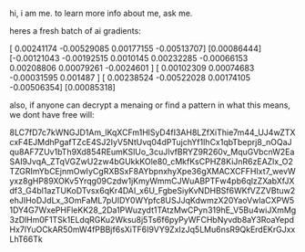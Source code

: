 hi, i am me. to learn more info about me, ask me.

heres a fresh batch of ai gradients:

[ 0.00241174 -0.00529085  0.00177155 -0.00513707]
[0.00086444]
[-0.00121043 -0.00192515  0.0010145   0.00232285 -0.00066153  0.00208806
  0.00079261 -0.0024601 ]
[ 0.00102309  0.00074683 -0.00031595  0.001487  ]
[ 0.00238524 -0.00522028  0.00174105 -0.00506354]
[0.00085318]

also, if anyone can decrypt a menaing or find a pattern in what this means, we dont have free will:

8LC7fD7c7kWNGJD1Am_lKqXCFm1HlSyD4fI3AH8LZfXiThie7m44_UJ4wZTXcxF4EJMdhPgafTZcE4SJ2IyV5NtUvq04dPTujchYf1IhCx1qbTbeprj8_nOQaJqu8AF7ZUv1bTh9Xd854REumKSlUo_3cuJIvfBRYZ9R260v_MquGVbcnW2EaSAI9JvqA_ZTqVGZwU2zw4bGUkkKOle80_cMkfKsCPHZ8KiJnR6zEAZlx_O2TZGRImYbCEjnmOwIyCgRXBSxF8AYbpnxhyXpe36gXMACXCFFHIxt7_wevWyxz8gHP89XOKv5Yrqg09Czdw1jKmyWmmCJWuABPTFw4pb6qlzZXabXfJXdf3_G4bl1azTUKoDTvsx6qKr4DAI_x6U_FgbeSiyKvNDHBSf6WKfVZZVBtuw2ehJIHoDJdLx_3OmFaML7pUIDY0WYpfc8USJJqKdwmzX20YaoVwlaCXPW51DY4G7WxePHFleKK28_2Da1PWuzydt1TAtzMwCPyn319hE_V5Bu4wiJXmMg3zDlHm0F1TSk1ELdqRGKu2Wksu8j5Ts6f6pyPyWFCHbNyvdb8aY3RoaYepdHx7lYuOCkAR50mW4fPBBjf6sXiTF6I9VY9ZxIzJq5LMu6nsR9QkErdEKrGJxxLhT66Tk




